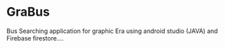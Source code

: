 # GraBus
Bus Searching application for graphic Era using android studio (JAVA) and Firebase firestore....
